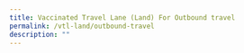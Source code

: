 ```yaml
---
title: Vaccinated Travel Lane (Land) For Outbound travel
permalink: /vtl-land/outbound-travel
description: ""
---
```

